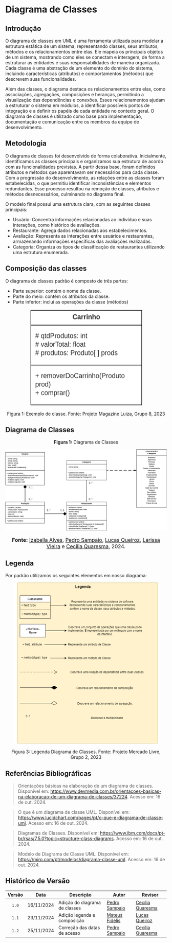 # Diagrama de Classes

## Introdução

O diagrama de classes em UML é uma ferramenta utilizada para modelar a estrutura estática de um sistema, representando classes, seus atributos, métodos e os relacionamentos entre elas. Ele mapeia os principais objetos de um sistema, mostrando como eles se conectam e interagem, de forma a estruturar as entidades e suas responsabilidades de maneira organizada. Cada classe é uma abstração de um elemento do domínio do sistema, incluindo características (atributos) e comportamentos (métodos) que descrevem suas funcionalidades.

Além das classes, o diagrama destaca os relacionamentos entre elas, como associações, agregações, composições e heranças, permitindo a visualização das dependências e conexões. Esses relacionamentos ajudam a estruturar o sistema em módulos, a identificar possíveis pontos de integração e a definir os papéis de cada entidade no contexto geral. O diagrama de classes é utilizado como base para implementação, documentação e comunicação entre os membros da equipe de desenvolvimento.

## Metodologia

O diagrama de classes foi desenvolvido de forma colaborativa. Inicialmente, identificamos as classes principais e organizamos sua estrutura de acordo com as funcionalidades previstas. A partir dessa base, foram definidos atributos e métodos que aparentavam ser necessários para cada classe. Com a progressão do desenvolvimento, as relações entre as classes foram estabelecidas, o que permitiu identificar inconsistências e elementos redundantes. Esse processo resultou na remoção de classes, atributos e métodos desnecessários, culminando no diagrama final.

O modelo final possui uma estrutura clara, com as seguintes classes principais:

- Usuário: Concentra informações relacionadas ao indivíduo e suas interações, como histórico de avaliações.
- Restaurante: Agrega dados relacionadas aos estabelecimentos.
- Avaliação: Representa as interações entre usuários e restaurantes, armazenando informações específicas das avaliações realizadas.
- Categoria: Organiza os tipos de classificação de restaurantes utilizando uma estrutura enumerada.

## Composição das classes

O diagrama de classes padrão é composto de três partes:

- Parte superior: contém o nome da classe.
- Parte do meio: contém os atributos da classe.
- Parte inferior: inclui as operações da classe (métodos)

<div align = "center"><img src="https://raw.githubusercontent.com/UnBArqDsw2023-2/2023.2_G8_ProjetoMagazineLuiza/main/docs/Assets/diagrama_cla_exe.png" alt="Figura 1: Diagrama de Classes exemplo." height="300" width="350">
<p>Figura 1: Exemplo de classe. Fonte: Projeto Magazine Luiza, Grupo 8, 2023</p></div>

## Diagrama de Classes

<center>
<p style="text-align: center"><b>Figura 1:</b> Diagrama de Classes</p>
<div align="center">
<img src="https://raw.githubusercontent.com/UnBArqDsw2024-2/2024.2_G10_Recomendacao_Entrega_02/refs/heads/main/docs/imagens/diagrama_classes.png" alt="Diagrama de Classes" >
</div>
<font size="3"><p style="text-align: center"><b>Fonte:</b> <a href="https://github.com/izabellaalves">Izabella Alves</a>, <a href="https://github.com/PedroSampaioDias">Pedro Sampaio</a>, <a href="https://github.com/lucasqueiroz23">Lucas Queiroz</a>, <a href="https://github.com/VieiraLaris">Larissa Vieira</a> e <a href="https://github.com/cqcoding">Cecília Quaresma</a>,  2024.</p></font>
</center>

## Legenda

Por padrão utilizamos os seguintes elementos em nosso diagrama:

<div align = "center"><img src="https://github.com/UnBArqDsw2023-1/2023.1_G2_ProjetoMercadoLivre/blob/main/docs/Assets/diagramas/legenda_diagrama_de_classes.png?raw=true" alt="Figura 3: Diagrama de Classes Legenda." height="500" width="450">
<p>Figura 3: Legenda Diagrama de Classes. Fonte: Projeto Mercado Livre, Grupo 2, 2023</p></div>

## Referências Bibliográficas

> Orientações básicas na elaboração de um diagrama de classes. Disponível em: https://www.devmedia.com.br/orientacoes-basicas-na-elaboracao-de-um-diagrama-de-classes/37224. Acesso em: 16 de out. 2024.

> O que é um diagrama de classe UML. Disponível em: https://www.lucidchart.com/pages/pt/o-que-e-diagrama-de-classe-uml. Acesso em: 16 de out. 2024.

> Diagramas de Classes. Disponível em: https://www.ibm.com/docs/pt-br/rsas/7.5.0?topic=structure-class-diagrams. Acesso em: 16 de out. 2024.

> Modelo de Diagrama de Classe UML. Disponível em: https://miro.com/pt/modelos/diagrama-classe-uml. Acesso em: 16 de out. 2024.

## Histórico de Versão

| Versão | Data | Descrição | Autor | Revisor |
| :----: | ---- | --------- | ----- | ------- |
| `1.0`  | 16/11/2024 | Adição do diagrama de classes | [Pedro Sampaio](https://github.com/PedroSampaioDias) | [Cecília Quaresma](https://github.com/cqcoding) |
| `1.1`  | 23/11/2024 | Adição legenda e composição | [Mateus Fidelis](https://github.com/MatsFidelis) | [Lucas Queiroz](https://github.com/lucasqueiroz23) |
| `1.2`  | 25/11/2024 | Correção das datas de acesso | [Pedro Sampaio](https://github.com/PedroSampaioDias) | [Cecília Quaresma](https://github.com/cqcoding) |